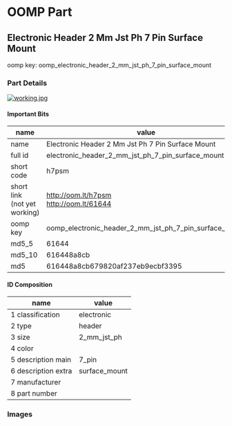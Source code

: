 # OOMP Part  
## Electronic Header 2 Mm Jst Ph 7 Pin Surface Mount  
  
oomp key: oomp_electronic_header_2_mm_jst_ph_7_pin_surface_mount  
  
### Part Details  
  
[![working.jpg](working_600.jpg)](working.jpg)  
  
#### Important Bits  
| name | value | 
| --- | --- | 
| name | Electronic Header 2 Mm Jst Ph 7 Pin Surface Mount | 
| full id | electronic_header_2_mm_jst_ph_7_pin_surface_mount | 
| short code | h7psm | 
| short link<br>(not yet working) | http://oom.lt/h7psm<br>http://oom.lt/61644 | 
| oomp key | oomp_electronic_header_2_mm_jst_ph_7_pin_surface_mount | 
| md5_5 | 61644 | 
| md5_10 | 616448a8cb | 
| md5 | 616448a8cb679820af237eb9ecbf3395 | 
#### ID Composition  
| name | value | 
| --- | --- | 
| 1 classification | electronic | 
| 2 type | header | 
| 3 size | 2_mm_jst_ph | 
| 4 color |  | 
| 5 description main | 7_pin | 
| 6 description extra | surface_mount | 
| 7 manufacturer |  | 
| 8 part number |  | 
### Images  
